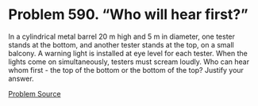 # Problem 590. “Who will hear first?”

In a cylindrical metal barrel 20 m high and 5 m in diameter, one tester stands at the bottom, and another tester stands at the top, on a small balcony. A warning light is installed at eye level for each tester. When the lights come on simultaneously, testers must scream loudly. Who can hear whom first - the top of the bottom or the bottom of the top? Justify your answer.

[Problem Source](https://www.trizland.ru/tasks/5241/)